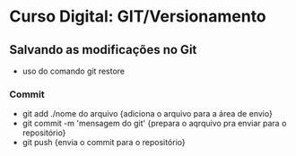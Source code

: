 # Curso Digital: GIT/Versionamento

## Salvando as modificações no Git
* uso do comando git restore

### Commit

* git add ./nome do arquivo {adiciona o arquivo para a área de envio}
* git commit -m 'mensagem do git' {prepara o aqrquivo pra enviar para o repositório}
* git push {envia o commit para o repositório}

